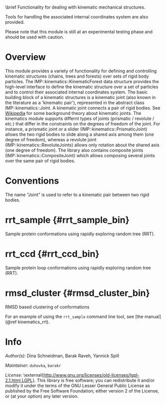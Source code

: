 \brief Functionality for dealing with kinematic mechanical structures.

Tools for handling the associated internal coordinates system are also
provided.

Please note that this module is still at an experimental testing phase and should be used with caution.

# Overview

This module provides a variety of functionality for defining and controlling kinematic structures (chains, trees and forests) over sets of rigid body particles. The IMP::kinematics::KinematicForest data structure provides the high-level interface to define the kinematic structure over a set of particles and to control their associated internal coordinates system. The basic building block of a kinematic structures is a kinematic joint (also known in the literature as a 'kinematic pair'), represented in the abstract class IMP::kinematics::Joint. A kinematic joint connects a pair of rigid bodies. See [Wikipedia](http://en.wikipedia.org/wiki/Kinematic_pair) for some background theory about kinematic joints. The kinematics module supports differnt types of joints (prismatic / revolute / etc.) that differ in the constraints on the degrees of freedom of the joint. For instance, a prismatic joint or a slider (IMP::kinematics::PrismaticJoint) allows the two rigid bodies to slide along a shared axis among them (one degree of freedom), whereas a revolute joint (IMP::kinematics::RevoluteJoints) allows only rotation about the shared axis (one degree of freedom). The library also contains composite joints (IMP::kinematics::CompositeJoint) which allows composing several joints over the same pair of rigid bodies.

# Conventions

The name "Joint" is used to refer to a kinematic pair between two rigid bodies.

# rrt_sample {#rrt_sample_bin}
Sample protein conformations using rapidly exploring random tree (RRT).

# rrt_ccd {#rrt_ccd_bin}
Sample protein loop conformations using rapidly exploring random tree (RRT).

# rmsd_cluster {#rmsd_cluster_bin}
RMSD based clustering of conformations

For an example of using the `rrt_sample` command line tool, see
[the manual](@ref kinematics_rrt).

# Info

_Author(s)_: Dina Schneidman, Barak Raveh, Yannick Spill

_Maintainer_: `duhovka`, `barakr`

_License_: \external{http://www.gnu.org/licenses/old-licenses/lgpl-2.1.html,LGPL}.
This library is free software; you can redistribute it and/or
modify it under the terms of the GNU Lesser General Public
License as published by the Free Software Foundation; either
version 2 of the License, or (at your option) any later version.

